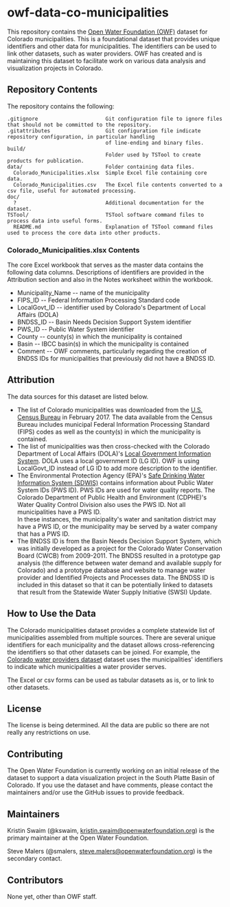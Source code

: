 # owf-data-co-municipalities #

This repository contains the [Open Water Foundation (OWF)](http://openwaterfoundation.org) dataset for Colorado municipalities.
This is a foundational dataset that provides unique identifiers and other data for municipalities.
The identifiers can be used to link other datasets, such as water providers.
OWF has created and is maintaining this dataset to facilitate work on various data analysis and visualization projects in Colorado.

## Repository Contents ##

The repository contains the following:

```text
.gitignore                      Git configuration file to ignore files that should not be committed to the repository.
.gitattributes                  Git configuration file indicate repository configuration, in particular handling
                                of line-ending and binary files.
build/
                                Folder used by TSTool to create products for publication.
data/                           Folder containing data files.
  Colorado_Municipalities.xlsx  Simple Excel file containing core data.
  Colorado_Municipalities.csv   The Excel file contents converted to a csv file, useful for automated processing.
doc/
  ?                             Additional documentation for the dataset.
TSTool/                         TSTool software command files to process data into useful forms.
  README.md                     Explanation of TSTool command files used to process the core data into other products.
```

### Colorado_Municipalities.xlsx Contents ###

The core Excel workbook that serves as the master data contains the following data columns.  Descriptions of identifiers are provided in the Attribution section and also in the Notes worksheet within the workbook.

* Municipality_Name -- name of the municipality
* FIPS_ID -- Federal Information Processing Standard code
* LocalGovt_ID -- identifier used by Colorado's Department of Local Affairs (DOLA)
* BNDSS_ID -- Basin Needs Decision Support System identifier
* PWS_ID -- Public Water System identifier
* County -- county(s) in which the municipality is contained
* Basin -- IBCC basin(s) in which the municipality is contained
* Comment -- OWF comments, particularly regarding the creation of BNDSS IDs for municipalities that previously did not have a BNDSS ID. 

## Attribution ##

The data sources for this dataset are listed below.

* The list of Colorado municipalities was downloaded from the [U.S. Census Bureau](https://www.census.gov/geo/reference/codes/place.html) in February 2017.  The data available from the Census Bureau
includes municipal Federal Information Processing Standard (FIPS) codes as well as the county(s) in which the municipality is contained.
* The list of municipalities was then cross-checked with the Colorado Department of Local Affairs (DOLA)'s [Local Government Information System](https://dola.colorado.gov/lgis/municipalities.jsf).
DOLA uses a local government ID (LG ID).  OWF is using LocalGovt_ID instead of LG ID to add more description to the identifier.
* The Environmental Protection Agency (EPA)'s [Safe Drinking Water Information System (SDWIS)](https://ofmpub.epa.gov/apex/sfdw/f?p=108:1:::NO:::) contains information about Public Water System IDs (PWS ID).
PWS IDs are used for water quality reports.  The Colorado Department of Public Health and Environment (CDPHE)'s Water Quality Control Division also uses the PWS ID.  Not all municipalities have a PWS ID.  
In these instances, the municipality's water and sanitation district may have a PWS ID, or the municipality may be served by a water company that has a PWS ID.
* The BNDSS ID is from the Basin Needs Decision Support System, which was initially developed as a project for the Colorado Water Conservation Board (CWCB) from 2009-2011.  The BNDSS resulted in a prototype gap analysis 
(the difference between water demand and available supply for Colorado) and a prototype database and website to manage water provider and Identified Projects and Processes data.  The BNDSS ID is included in this dataset
so that it can be potentially linked to datasets that result from the Statewide Water Supply Initiative (SWSI) Update.

## How to Use the Data ##

The Colorado municipalities dataset provides a complete statewide list of municipalities assembled from multiple sources.
There are several unique identifiers for each municipality and the dataset allows cross-referencing the identifiers
so that other datasets can be joined.
For example, the [Colorado water providers dataset](owf-data-co-municipal-water-providers) dataset uses the municipalities'
identifiers to indicate which municipalities a water provider serves.

The Excel or csv forms can be used as tabular datasets as is, or to link to other datasets.

## License ##

The license is being determined.
All the data are public so there are not really any restrictions on use.

## Contributing ##

The Open Water Foundation is currently working on an initial release of the dataset to support a
data visualization project in the South Platte Basin of Colorado.
If you use the dataset and have comments, please contact the maintainers and/or use the GitHub issues to provide feedback.

## Maintainers ##

Kristin Swaim (@kswaim, kristin.swaim@openwaterfoundation.org) is the primary maintainer at the Open Water Foundation.

Steve Malers (@smalers, steve.malers@openwaterfoundation.org) is the secondary contact.

## Contributors ##

None yet, other than OWF staff.
